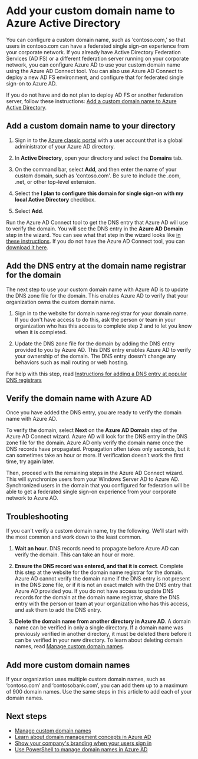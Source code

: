 <properties
    pageTitle="Add your custom domain name and set up federated sign-on to Azure Active Directory | Microsoft Azure"
    description="How to add your company's domain names to Azure Active Directory, and how set up federated sign-on between Azure Active Directory and your on-premises federation solution."
    services="active-directory"
    documentationCenter=""
    authors="jeffsta"
    manager="femila"
    editor=""/>

<tags
    ms.service="active-directory"
    ms.workload="identity"
    ms.tgt_pltfrm="na"
    ms.devlang="na"
    ms.topic="get-started-article"
    ms.date="10/04/2016"
    ms.author="curtand;jeffsta"/>


# <a name="add-your-custom-domain-name-to-azure-active-directory"></a>Add your custom domain name to Azure Active Directory

You can configure a custom domain name, such as ‘contoso.com,’ so that users in contoso.com can have a federated single sign-on experience from your corporate network. If you already have Active Directory Federation Services (AD FS) or a different federation server running on your corporate network, you can configure Azure AD to use your custom domain name using the Azure AD Connect tool. You can also use Azure AD Connect to deploy a new AD FS environment, and configure that for federated single sign-on to Azure AD.

If you do not have and do not plan to deploy AD FS or another federation server, follow these instructions: [Add a custom domain name to Azure Active Directory](active-directory-add-domain.md).

## <a name="add-a-custom-domain-name-to-your-directory"></a>Add a custom domain name to your directory

1. Sign in to the [Azure classic portal](https://manage.windowsazure.com/) with a user account that is a global administrator of your Azure AD directory.

2. In **Active Directory**, open your directory and select the **Domains** tab.

3. On the command bar, select **Add**, and then enter the name of your custom domain, such as 'contoso.com'. Be sure to include the .com, .net, or other top-level extension.

4. Select the **I plan to configure this domain for single sign-on with my local Active Directory** checkbox.

5. Select **Add**.

Run the Azure AD Connect tool to get the DNS entry that Azure AD will use to verify the domain. You will see the DNS entry in the **Azure AD Domain** step in the wizard. You can see what that step in the wizard looks like [in these instructions](active-directory-aadconnect-get-started-custom.md#verify-the-azure-ad-domain-selected-for-federation). If you do not have the Azure AD Connect tool, you can [download it here](http://go.microsoft.com/fwlink/?LinkId=615771).

## <a name="add-the-dns-entry-at-the-domain-name-registrar-for-the-domain"></a>Add the DNS entry at the domain name registrar for the domain

The next step to use your custom domain name with Azure AD is to update the DNS zone file for the domain. This enables Azure AD to verify that your organization owns the custom domain name.

1. Sign in to the website for domain name registrar for your domain name. If you don't have access to do this, ask the person or team in your organization who has this access to complete step 2 and to let you know when it is completed.

2. Update the DNS zone file for the domain by adding the DNS entry provided to you by Azure AD. This DNS entry enables Azure AD to verify your ownership of the domain. The DNS entry doesn't change any behaviors such as mail routing or web hosting.

For help with this step, read [Instructions for adding a DNS entry at popular DNS registrars](https://support.office.com/article/Create-DNS-records-for-Office-365-when-you-manage-your-DNS-records-b0f3fdca-8a80-4e8e-9ef3-61e8a2a9ab23/)

## <a name="verify-the-domain-name-with-azure-ad"></a>Verify the domain name with Azure AD

Once you have added the DNS entry, you are ready to verify the domain name with Azure AD.

To verify the domain, select **Next** on the **Azure AD Domain** step of the Azure AD Connect wizard. Azure AD will look for the DNS entry in the DNS zone file for the domain. Azure AD only verify the domain name once the DNS records have propagated. Propagation often takes only seconds, but it can sometimes take an hour or more. If verification doesn’t work the first time, try again later.

Then, proceed with the remaining steps in the Azure AD Connect wizard. This will synchronize users from your Windows Server AD to Azure AD. Synchronized users in the domain that you configured for federation will be able to get a federated single sign-on experience from your corporate network to Azure AD.

## <a name="troubleshooting"></a>Troubleshooting

If you can't verify a custom domain name, try the following. We'll start with the most common and work down to the least common.

1.  **Wait an hour**. DNS records need to propagate before Azure AD can verify the domain. This can take an hour or more.

2.  **Ensure the DNS record was entered, and that it is correct**. Complete this step at the website for the domain name registrar for the domain. Azure AD cannot verify the domain name if the DNS entry is not present in the DNS zone file, or if it is not an exact match with the DNS entry that Azure AD provided you. If you do not have access to update DNS records for the domain at the domain name registrar, share the DNS entry with the person or team at your organization who has this access, and ask them to add the DNS entry.

3.  **Delete the domain name from another directory in Azure AD**. A domain name can be verified in only a single directory. If a domain name was previously verified in another directory, it must be deleted there before it can be verified in your new directory. To learn about deleting domain names, read [Manage custom domain names](active-directory-add-manage-domain-names.md).

## <a name="add-more-custom-domain-names"></a>Add more custom domain names

If your organization uses multiple custom domain names, such as ‘contoso.com’ and ‘contosobank.com’, you can add them up to a maximum of 900 domain names. Use the same steps in this article to add each of your domain names.

## <a name="next-steps"></a>Next steps

-   [Manage custom domain names](active-directory-add-manage-domain-names.md)
-   [Learn about domain management concepts in Azure AD](active-directory-add-domain-concepts.md)
-   [Show your company's branding when your users sign in](active-directory-add-company-branding.md)
-   [Use PowerShell to manage domain names in Azure AD](https://msdn.microsoft.com/library/azure/e1ef403f-3347-4409-8f46-d72dafa116e0#BKMK_ManageDomains)



<!--HONumber=Oct16_HO2-->


